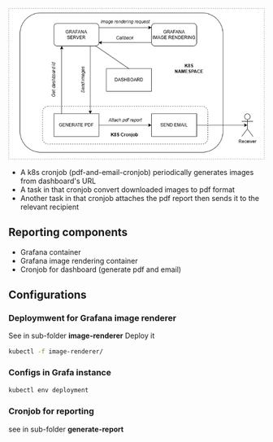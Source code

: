 ![How reporting works](/images/grafana_dashboard_report.png)
- A k8s cronjob (pdf-and-email-cronjob) periodically generates images from dashboard's URL
- A task in that cronjob convert downloaded images to pdf format
- Another task in that cronjob attaches the pdf report then sends it to the relevant recipient

## Reporting components
- Grafana container
- Grafana image rendering container
- Cronjob for dashboard (generate pdf and email)

## Configurations
### Deploymwent for Grafana image renderer
See in sub-folder __image-renderer__
Deploy it
```sh
kubectl -f image-renderer/
```
### Configs in Grafa instance
```sh
kubectl env deployment
```
### Cronjob for reporting
see in sub-folder __generate-report__
```sh
```
